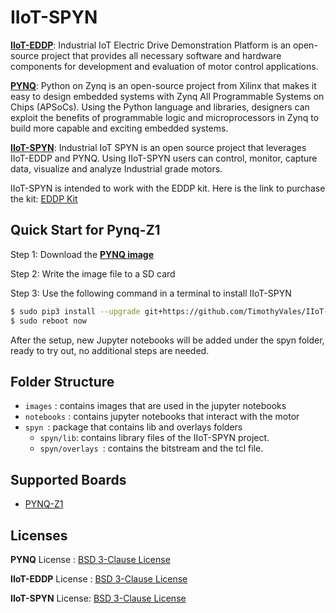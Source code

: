 # IIoT-SPYN

[**IIoT-EDDP**](https://github.com/Xilinx/IIoT-EDDP): Industrial IoT Electric Drive Demonstration Platform is an open-source project that provides all necessary software and hardware components for development and evaluation of motor control applications. 

[**PYNQ**](https://github.com/Xilinx/PYNQ): Python on Zynq is an open-source project from Xilinx that makes it easy to design embedded systems with Zynq All Programmable Systems on Chips (APSoCs). Using the Python language and libraries, designers can exploit the benefits of programmable logic and microprocessors in Zynq to build more capable and exciting embedded systems. 

[**IIoT-SPYN**](https://github.com/Xilinx/IIoT-SPYN): Industrial IoT SPYN is an open source project that leverages  IIoT-EDDP and PYNQ. Using IIoT-SPYN users can control, monitor, capture data, visualize and analyze Industrial grade motors. 

IIoT-SPYN is intended to work with the EDDP kit. Here is the link to purchase the kit: [EDDP Kit](https://shop.trenz-electronic.de/en/TEC0053-04-K1-EDDP-Motor-Control-Kit-with-Motor-Power-Supplies?c=476)

## Quick Start for Pynq-Z1 
Step 1: Download the [**PYNQ image**](http://files.digilent.com/Products/PYNQ/pynq_z1_v2.1.img.zip)

Step 2: Write the image file to a SD card

Step 3: Use the following command in a terminal to install IIoT-SPYN

```bash
$ sudo pip3 install --upgrade git+https://github.com/TimothyVales/IIoT-SPYN.git
$ sudo reboot now
```

After the setup, new Jupyter notebooks will be added under the spyn folder, ready to try out, no additional steps are needed.


## Folder Structure

- `images` : contains images that are used in the jupyter notebooks
- `notebooks` : contains jupyter notebooks that interact with the motor
- `spyn `: package that contains lib and overlays folders
  - `spyn/lib`: contains library files of the IIoT-SPYN project. 
  - `spyn/overlays `: contains the bitstream and the tcl file. 



## Supported Boards
- [PYNQ-Z1](https://store.digilentinc.com/pynq-z1-python-productivity-for-zynq/)




## Licenses

**PYNQ** License : [BSD 3-Clause License](https://github.com/Xilinx/PYNQ/blob/master/LICENSE)

**IIoT-EDDP** License : [BSD 3-Clause License](https://github.com/Xilinx/IIoT-EDDP/blob/master/LICENSE.txt)

**IIoT-SPYN** License: [BSD 3-Clause License](https://github.com/Xilinx/IIoT-SPYN/blob/master/LICENSE)
